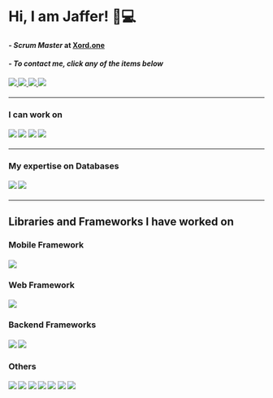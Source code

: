 # Hi, I am Jaffer! 👋:computer:

#### <i> - Scrum Master </i> at <a href='https://xord.com/'> Xord.one </a>
#### <i> - To contact me, click any of the items below </i>
#### <a href='https://web.facebook.com/Jafffyy'> <img src='https://img.shields.io/badge/Facebook-1877F2?style=for-the-badge&logo=facebook&logoColor=white' /> </a> <a href='https://www.instagram.com/jaffy_here/'> <img src='https://img.shields.io/badge/Instagram-E4405F?style=for-the-badge&logo=instagram&logoColor=white' /> </a> <a href='https://www.linkedin.com/in/syed-muhammad-jaffer-abbas-3a4ba719b/'> <img src='https://img.shields.io/badge/LinkedIn-0077B5?style=for-the-badge&logo=linkedin&logoColor=white' /> </a> <a href='https://github.com/JafferAbbas-codes/'> <img src='https://img.shields.io/badge/GitHub-100000?style=for-the-badge&logo=github&logoColor=white' /> </a>
<hr/>

### I can work on
#### <img src='https://img.shields.io/badge/HTML5-E34F26?style=for-the-badge&logo=html5&logoColor=white' /> <img src='https://img.shields.io/badge/CSS3-1572B6?style=for-the-badge&logo=css3&logoColor=white' /> <img src='https://img.shields.io/badge/JavaScript-323330?style=for-the-badge&logo=javascript&logoColor=F7DF1Ee' /> <img src='https://img.shields.io/badge/TypeScript-007ACC?style=for-the-badge&logo=typescript&logoColor=white' />
<hr/>

### My expertise on Databases
#### <img src='https://img.shields.io/badge/MySQL-00000F?style=for-the-badge&logo=mysql&logoColor=white' /> <img src='https://img.shields.io/badge/MongoDB-4EA94B?style=for-the-badge&logo=mongodb&logoColor=white' />
<hr/>

## Libraries and Frameworks I have worked on
### Mobile Framework
#### <img src='https://img.shields.io/badge/React_Native-20232A?style=for-the-badge&logo=react&logoColor=61DAFB' />
### Web Framework
#### <img src='https://img.shields.io/badge/React-20232A?style=for-the-badge&logo=react&logoColor=61DAFB' />
### Backend Frameworks
#### <img src='https://img.shields.io/badge/Node.js-43853D?style=for-the-badge&logo=node-dot-js&logoColor=white' /> <img src='https://img.shields.io/badge/Express.js-000000?style=for-the-badge&logo=express&logoColor=white' />
### Others
#### <img src='https://img.shields.io/badge/npm-CB3837?style=for-the-badge&logo=npm&logoColor=white' /> <img src='https://img.shields.io/badge/Bootstrap-563D7C?style=for-the-badge&logo=bootstrap&logoColor=white' /> <img src='https://img.shields.io/badge/Material--UI-0081CB?style=for-the-badge&logo=material-ui&logoColor=white' /> <img src='https://img.shields.io/badge/Redux-593D88?style=for-the-badge&logo=redux&logoColor=white' /> <img src='https://img.shields.io/badge/React_Router-CA4245?style=for-the-badge&logo=react-router&logoColor=white' /> <img src='https://img.shields.io/badge/GraphQl-E10098?style=for-the-badge&logo=graphql&logoColor=white' /> <img src='https://img.shields.io/badge/Postman-FF6C37?style=for-the-badge&logo=Postman&logoColor=white' />


